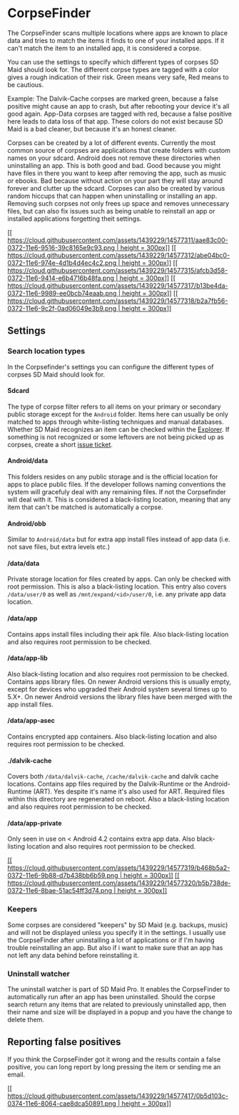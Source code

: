 # CorpseFinder
The CorpseFinder scans multiple locations where apps are known to place data and tries to match the items it finds to one of your installed apps. If it can't match the item to an installed app, it is considered a corpse.

You can use the settings to specify which different types of corpses SD Maid should look for. The different corpse types are tagged with a color gives a rough indication of their risk. Green means very safe, Red means to be cautious. 

Example:
The Dalvik-Cache corpses are marked green, because a false positive might cause an app to crash, but after rebooting your device it's all good again. App-Data corpses are tagged with red, because a false positive here leads to data loss of that app. These colors do not exist because SD Maid is a bad cleaner, but because it's an honest cleaner.

Corpses can be created by a lot of different events. Currently the most common source of corpses are applications that create folders with custom names on your sdcard. Android does not remove these directories when uninstalling an app. This is both good and bad. Good because you might have files in there you want to keep after removing the app, such as music or ebooks. Bad because without action on your part they will stay around forever and clutter up the sdcard. Corpses can also be created by various random hiccups that can happen when uninstalling or installing an app.
Removing such corpses not only frees up space and removes unnecessary files, but can also fix issues such as being unable to reinstall an app or installed applications forgetting theit settings.

[[[ https://cloud.githubusercontent.com/assets/1439229/14577311/aae83c00-0372-11e6-9516-39c8165e9c93.png | height = 300px]]](https://cloud.githubusercontent.com/assets/1439229/14577311/aae83c00-0372-11e6-9516-39c8165e9c93.png)
[[[ https://cloud.githubusercontent.com/assets/1439229/14577312/abe04bc0-0372-11e6-974e-4d1b4d4ec4c2.png | height = 300px]]](https://cloud.githubusercontent.com/assets/1439229/14577312/abe04bc0-0372-11e6-974e-4d1b4d4ec4c2.png)
[[[ https://cloud.githubusercontent.com/assets/1439229/14577315/afcb3d58-0372-11e6-9414-e6b4716b48fa.png | height = 300px]]](https://cloud.githubusercontent.com/assets/1439229/14577315/afcb3d58-0372-11e6-9414-e6b4716b48fa.png)
[[[ https://cloud.githubusercontent.com/assets/1439229/14577317/b13be4da-0372-11e6-9989-ee0bcb74eaab.png | height = 300px]]](https://cloud.githubusercontent.com/assets/1439229/14577317/b13be4da-0372-11e6-9989-ee0bcb74eaab.png)
[[[ https://cloud.githubusercontent.com/assets/1439229/14577318/b2a7fb56-0372-11e6-9c2f-0ad06049e3b9.png | height = 300px]]](https://cloud.githubusercontent.com/assets/1439229/14577318/b2a7fb56-0372-11e6-9c2f-0ad06049e3b9.png)

## Settings
### Search location types
In the Corpsefinder's settings you can configure the different types of corpses SD Maid should look for.

#### Sdcard
The type of corpse filter refers to all items on your primary or secondary public storage except for the `Android` folder. Items here can usually be only matched to apps through white-listing techniques and manual databases. Whether SD Maid recognizes an item can be checked within the [Explorer](https://github.com/d4rken/sdmaid-public/wiki/Explorer). If something is not recognized or some leftovers are not being picked up as corpses, create a short [issue ticket](https://github.com/d4rken/sdmaid-public/issues/new).

#### Android/data
This folders resides on any public storage and is the official location for apps to place public files. If the developer follows naming conventions the system will gracefuly deal with any remaining files. If not the Corpsefinder will deal with it. This is considered a black-listing location, meaning that any item that can't be matched is automatically a corpse.

#### Android/obb
Similar to `Android/data` but for extra app install files instead of app data (i.e. not save files, but extra levels etc.)

#### /data/data
Private storage location for files created by apps. Can only be checked with root permission. This is also a black-listing location. This entry also covers `/data/user/0` as well as `/mnt/expand/<id>/user/0`, i.e. any private app data location.

#### /data/app
Contains apps install files including their apk file. Also black-listing location and also requires root permission to be checked.

#### /data/app-lib
Also black-listing location and also requires root permission to be checked. Contains apps library files. On newer Android versions this is usually empty, except for devices who upgraded their Android system several times up to 5.X+. On newer Android versions the library files have been merged with the app install files.

#### /data/app-asec
Contains encrypted app containers. Also black-listing location and also requires root permission to be checked.

#### ./dalvik-cache
Covers both `/data/dalvik-cache`, `/cache/dalvik-cache` and dalvik cache locations. Contains app files required by the Dalvik-Runtime or the Android-Runtime (ART). Yes despite it's name it's also used for ART. Required files within this directory are regenerated on reboot. Also a black-listing location and also requires root permission to be checked.

####  /data/app-private
Only seen in use on < Android 4.2 contains extra app data. Also black-listing location and also requires root permission to be checked.

[[[ https://cloud.githubusercontent.com/assets/1439229/14577319/b468b5a2-0372-11e6-9b88-d7b438bb6b59.png | height = 300px]]](https://cloud.githubusercontent.com/assets/1439229/14577319/b468b5a2-0372-11e6-9b88-d7b438bb6b59.png)
[[[ https://cloud.githubusercontent.com/assets/1439229/14577320/b5b738de-0372-11e6-8bae-51ac54ff3d74.png | height = 300px]]](https://cloud.githubusercontent.com/assets/1439229/14577320/b5b738de-0372-11e6-8bae-51ac54ff3d74.png)

### Keepers
Some corpses are considered "keepers" by SD Maid (e.g. backups, music) and will not be displayed unless you specify it in the settings. I usually use the CorpseFinder after uninstalling a lot of applications or if I'm having trouble reinstalling an app. But also if i want to make sure that an app has not left any data behind before reinstalling it.

### Uninstall watcher
The uninstall watcher is part of SD Maid Pro. It enables the CorpseFinder to automatically run after an app has been uninstalled. Should the corpse search return any items that are related to previously uninstalled app, then their name and size will be displayed in a popup and you have the change to delete them.

## Reporting false positives
If you think the CorpseFinder got it wrong and the results contain a false positive, you can long report by long pressing the item or sending me an email. 

[[[ https://cloud.githubusercontent.com/assets/1439229/14577417/0b5d103c-0374-11e6-8064-cae8dca50891.png | height = 300px]]](https://cloud.githubusercontent.com/assets/1439229/14577417/0b5d103c-0374-11e6-8064-cae8dca50891.png)